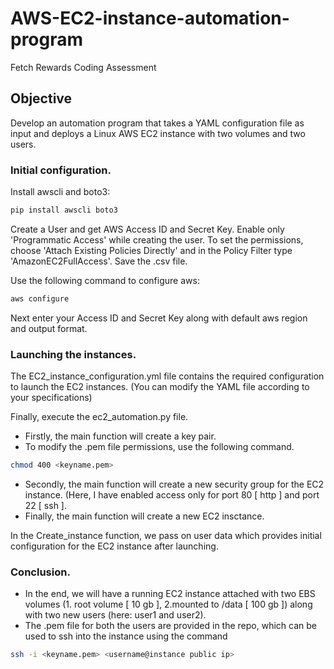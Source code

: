 # AWS-EC2-instance-automation-program
Fetch Rewards Coding Assessment

## Objective 
Develop an automation program that takes a YAML configuration file as input and deploys a Linux AWS EC2 instance with two volumes and two users.

### Initial configuration.

Install awscli and boto3:
```bash
pip install awscli boto3
```

Create a User and get AWS Access ID and Secret Key.
Enable only 'Programmatic Access' while creating the user.
To set the permissions, choose 'Attach Existing Policies Directly' and in the Policy Filter type 'AmazonEC2FullAccess'.
Save the .csv file.

Use the following command to configure aws:  
```bash
aws configure
```
Next enter your Access ID and Secret Key along with default aws region and output format.

### Launching the instances.

The EC2_instance_configuration.yml file contains the required configuration to launch the EC2 instances. (You can modify the YAML file according to your specifications)

Finally, execute the ec2_automation.py file.
  - Firstly, the main function will create a key pair. 
  - To modify the .pem file permissions, use the following command.
  ```bash
chmod 400 <keyname.pem>
```
  - Secondly, the main function will create a new security group for the EC2 instance. (Here, I have enabled access only for port 80 [ http ]  and port 22 [ ssh ].
  - Finally, the main function will create a new EC2 insctance.

In the Create_instance function, we pass on user data which provides initial configuration for the EC2 instance after launching.

### Conclusion.

- In the end, we will have a running EC2 instance attached with two EBS volumes (1. root volume [ 10 gb ], 2.mounted to /data [ 100 gb ]) along with two new users (here: user1 and user2).
- The .pem file for both the users are provided in the repo, which can be used to ssh into the instance using the command 
```bash
ssh -i <keyname.pem> <username@instance public ip>
```


